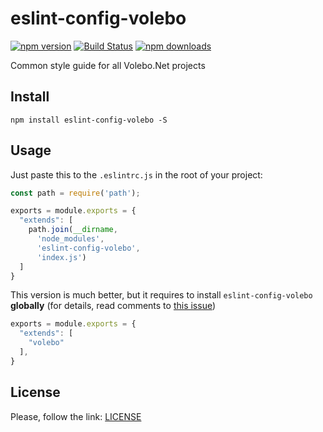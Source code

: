 # eslint-config-volebo

[![npm version](https://img.shields.io/npm/v/eslint-config-volebo.svg)](https://www.npmjs.com/package/eslint-config-volebo)
[![Build Status](https://travis-ci.org/volebo/eslint-config-volebo.svg?branch=master)](https://travis-ci.org/volebo/eslint-config-volebo)
[![npm downloads](https://img.shields.io/npm/dm/eslint-config-volebo.svg)](https://www.npmjs.com/package/eslint-config-volebo)

Common style guide for all Volebo.Net projects

## Install

```shell
npm install eslint-config-volebo -S
```

## Usage

Just paste this to the `.eslintrc.js` in the root of your project:

```javascript
const path = require('path');

exports = module.exports = {
  "extends": [
    path.join(__dirname,
      'node_modules',
      'eslint-config-volebo',
      'index.js')
  ]
}
```

This version is much better, but it requires to install `eslint-config-volebo` **globally** (for details, read comments to [this issue](https://github.com/eslint/eslint/issues/3458))

```javascript
exports = module.exports = {
  "extends": [
    "volebo"
  ],
}
```

## License

Please, follow the link: [LICENSE](LICENSE)
